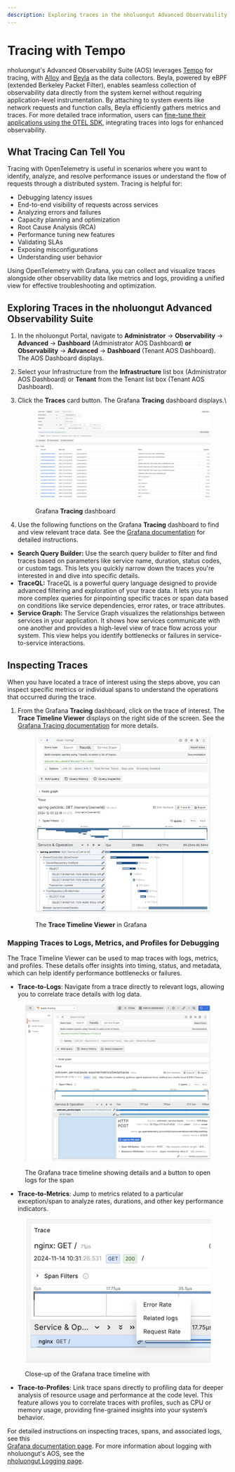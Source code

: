 ```yaml
---
description: Exploring traces in the nholuongut Advanced Observability Suite (AOS)
---
```


# Tracing with Tempo

nholuongut's Advanced Observability Suite (AOS) leverages [Tempo](https://grafana.com/docs/tempo/latest/) for tracing, with [Alloy](https://grafana.com/docs/alloy/latest/) and [Beyla](https://grafana.com/docs/beyla/latest/) as the data collectors. Beyla, powered by eBPF (extended Berkeley Packet Filter), enables seamless collection of observability data directly from the system kernel without requiring application-level instrumentation. By attaching to system events like network requests and function calls, Beyla efficiently gathers metrics and traces. For more detailed trace information, users can [fine-tune their applications using the OTEL SDK](application-instrumentation.md), integrating traces into logs for enhanced observability.

## What Tracing Can Tell You

Tracing with OpenTelemetry is useful in scenarios where you want to identify, analyze, and resolve performance issues or understand the flow of requests through a distributed system. Tracing is helpful for:

* Debugging latency issues
* End-to-end visibility of requests across services
* Analyzing errors and failures
* Capacity planning and optimization
* Root Cause Analysis (RCA)
* Performance tuning new features
* Validating SLAs
* Exposing misconfigurations
* Understanding user behavior

Using OpenTelemetry with Grafana, you can collect and visualize traces alongside other observability data like metrics and logs, providing a unified view for effective troubleshooting and optimization.

## Exploring Traces in the nholuongut Advanced Observability Suite

1. In the nholuongut Portal, navigate to **Administrator** -> **Observability** -> **Advanced** -> **Dashboard** (Administrator AOS Dashboard) **or Observability** -> **Advanced** -> **Dashboard** (Tenant AOS Dashboard). The AOS Dashboard displays.
2. Select your Infrastructure from the **Infrastructure** list box (Administrator AOS Dashboard) or **Tenant** from the Tenant list box (Tenant AOS Dashboard).&#x20;
3.  Click the **Traces** card button. The Grafana **Tracing** dashboard displays.\


    <div align="left"><figure><img src="../../.gitbook/assets/image (451).png" alt=""><figcaption><p>Grafana <strong>Tracing</strong> dashboard<br></p></figcaption></figure></div>
4. Use the following functions on the Grafana **Tracing** dashboard to find and view relevant trace data. See the [Grafana documentation](https://grafana.com/docs/grafana/latest/datasources/tempo/query-editor/) for detailed instructions.&#x20;

* **Search Query Builder:** Use the search query builder to filter and find traces based on parameters like service name, duration, status codes, or custom tags. This lets you quickly narrow down the traces you're interested in and dive into specific details.
* **TraceQL:** TraceQL is a powerful query language designed to provide advanced filtering and exploration of your trace data. It lets you run more complex queries for pinpointing specific traces or span data based on conditions like service dependencies, error rates, or trace attributes.
* **Service Graph:** The Service Graph visualizes the relationships between services in your application. It shows how services communicate with one another and provides a high-level view of trace flow across your system. This view helps you identify bottlenecks or failures in service-to-service interactions.

## Inspecting Traces

When you have located a trace of interest using the steps above, you can inspect specific metrics or individual spans to understand the operations that occurred during the trace.&#x20;

1.  From the Grafana **Tracing** dashboard, click on the trace of interest. The **Trace Timeline Viewer** displays on the right side of the screen. See the [Grafana Tracing documentation](https://grafana.com/docs/grafana/latest/datasources/tempo/tracing-best-practices/) for more details.\
    &#x20;

    <div align="left"><figure><img src="../../.gitbook/assets/image (452).png" alt=""><figcaption><p>The <strong>Trace Timeline Viewer</strong> in Grafana</p></figcaption></figure></div>

### Mapping Traces to Logs, Metrics, and Profiles for Debugging

The Trace Timeline Viewer can be used to map traces with logs, metrics, and profiles. These details offer insights into timing, status, and metadata, which can help identify performance bottlenecks or failures.&#x20;

* **Trace-to-Logs**: Navigate from a trace directly to relevant logs, allowing you to correlate trace details with log data.

<figure><img src="../../.gitbook/assets/span logs.png" alt=""><figcaption><p>The Grafana trace timeline showing details and a button to open logs for the span</p></figcaption></figure>

* **Trace-to-Metrics**: Jump to metrics related to a particular exception/span to analyze rates, durations, and other key performance indicators.

<div align="left"><figure><img src="../../.gitbook/assets/image (6).png" alt=""><figcaption><p>Close-up of the Grafana trace timeline with </p></figcaption></figure></div>

* **Trace-to-Profiles**: Link trace spans directly to profiling data for deeper analysis of resource usage and performance at the code level. This feature allows you to correlate traces with profiles, such as CPU or memory usage, providing fine-grained insights into your system’s behavior.

For detailed instructions on inspecting traces, spans, and associated logs, see this \
[Grafana documentation page](https://grafana.com/docs/grafana/latest/explore/trace-integration/). For more information about logging with nholuongut's AOS, see the\
[nholuongut Logging page](logging-with-loki.md).&#x20;
